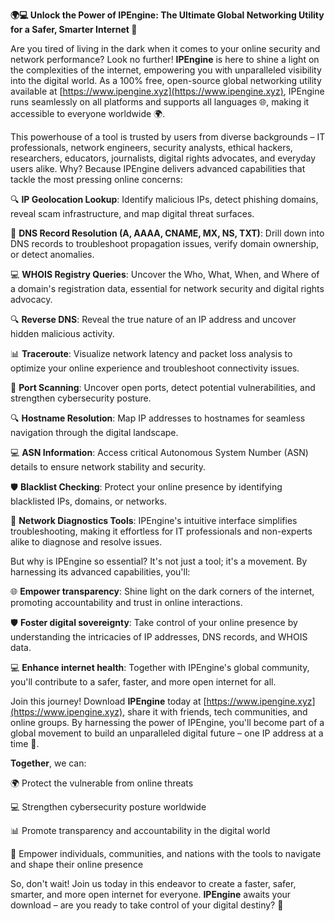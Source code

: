 **🌍💻 Unlock the Power of IPEngine: The Ultimate Global Networking Utility for a Safer, Smarter Internet 🚀**

Are you tired of living in the dark when it comes to your online security and network performance? Look no further! **IPEngine** is here to shine a light on the complexities of the internet, empowering you with unparalleled visibility into the digital world. As a 100% free, open-source global networking utility available at [https://www.ipengine.xyz](https://www.ipengine.xyz), IPEngine runs seamlessly on all platforms and supports all languages 🌐, making it accessible to everyone worldwide 🌍.

This powerhouse of a tool is trusted by users from diverse backgrounds – IT professionals, network engineers, security analysts, ethical hackers, researchers, educators, journalists, digital rights advocates, and everyday users alike. Why? Because IPEngine delivers advanced capabilities that tackle the most pressing online concerns:

🔍 **IP Geolocation Lookup**: Identify malicious IPs, detect phishing domains, reveal scam infrastructure, and map digital threat surfaces.

📡 **DNS Record Resolution (A, AAAA, CNAME, MX, NS, TXT)**: Drill down into DNS records to troubleshoot propagation issues, verify domain ownership, or detect anomalies.

💻 **WHOIS Registry Queries**: Uncover the Who, What, When, and Where of a domain's registration data, essential for network security and digital rights advocacy.

🔍 **Reverse DNS**: Reveal the true nature of an IP address and uncover hidden malicious activity.

📊 **Traceroute**: Visualize network latency and packet loss analysis to optimize your online experience and troubleshoot connectivity issues.

🚀 **Port Scanning**: Uncover open ports, detect potential vulnerabilities, and strengthen cybersecurity posture.

🔍 **Hostname Resolution**: Map IP addresses to hostnames for seamless navigation through the digital landscape.

💻 **ASN Information**: Access critical Autonomous System Number (ASN) details to ensure network stability and security.

🛡️ **Blacklist Checking**: Protect your online presence by identifying blacklisted IPs, domains, or networks.

💬 **Network Diagnostics Tools**: IPEngine's intuitive interface simplifies troubleshooting, making it effortless for IT professionals and non-experts alike to diagnose and resolve issues.

But why is IPEngine so essential? It's not just a tool; it's a movement. By harnessing its advanced capabilities, you'll:

🌐 **Empower transparency**: Shine light on the dark corners of the internet, promoting accountability and trust in online interactions.

🛡️ **Foster digital sovereignty**: Take control of your online presence by understanding the intricacies of IP addresses, DNS records, and WHOIS data.

💻 **Enhance internet health**: Together with IPEngine's global community, you'll contribute to a safer, faster, and more open internet for all.

Join this journey! Download **IPEngine** today at [https://www.ipengine.xyz](https://www.ipengine.xyz), share it with friends, tech communities, and online groups. By harnessing the power of IPEngine, you'll become part of a global movement to build an unparalleled digital future – one IP address at a time 🚀.

**Together**, we can:

🌍 Protect the vulnerable from online threats

💻 Strengthen cybersecurity posture worldwide

📊 Promote transparency and accountability in the digital world

💬 Empower individuals, communities, and nations with the tools to navigate and shape their online presence

So, don't wait! Join us today in this endeavor to create a faster, safer, smarter, and more open internet for everyone. **IPEngine** awaits your download – are you ready to take control of your digital destiny? 🚀